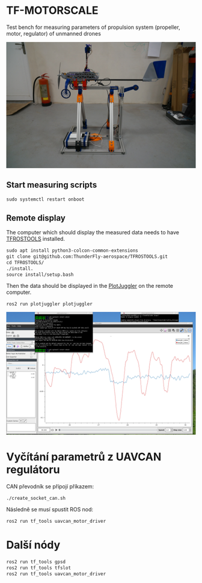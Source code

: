 # TF-MOTORSCALE

Test bench for measuring parameters of propulsion system (propeller, motor, regulator) of unmanned drones

![TF-MOTORSCALE01A](doc/img/TF-MOTORSCALE01A.JPG)




## Start measuring scripts

    sudo systemctl restart onboot


## Remote display

The computer which should display the measured data needs to have [TFROSTOOLS](https://github.com/ThunderFly-aerospace/TFROSTOOLS) installed.

    sudo apt install python3-colcon-common-extensions
    git clone git@github.com:ThunderFly-aerospace/TFROSTOOLS.git
    cd TFROSTOOLS/
    ./install.
    source install/setup.bash

Then the data should be displayed in the [PlotJuggler](https://github.com/facontidavide/PlotJuggler) on the remote computer.

    ros2 run plotjuggler plotjuggler


![TF-MOTORSCALE01A](doc/img/measured_data_display.png)


# Vyčítání parametrů z UAVCAN regulátoru

CAN převodník se přípojí příkazem:

    ./create_socket_can.sh


Následně se musí spustit ROS nod:

    ros2 run tf_tools uavcan_motor_driver
    
# Další nódy

```
ros2 run tf_tools gpsd
ros2 run tf_tools tfslot
ros2 run tf_tools uavcan_motor_driver
```
